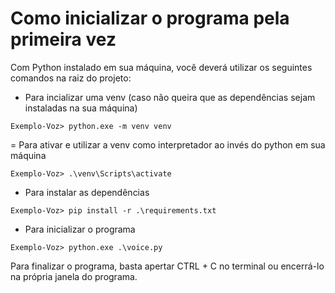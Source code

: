 # Como inicializar o programa pela primeira vez

Com Python instalado em sua máquina, você deverá utilizar os seguintes comandos na raiz do projeto:
 
- Para incializar uma venv (caso não queira que as dependências sejam instaladas na sua máquina)
```
Exemplo-Voz> python.exe -m venv venv
```

= Para ativar e utilizar a venv como interpretador ao invés do python em sua máquina
```
Exemplo-Voz> .\venv\Scripts\activate
```

- Para instalar as dependências
```
Exemplo-Voz> pip install -r .\requirements.txt
```

- Para inicializar o programa
```
Exemplo-Voz> python.exe .\voice.py
```

Para finalizar o programa, basta apertar CTRL + C no terminal ou encerrá-lo na própria janela do programa.